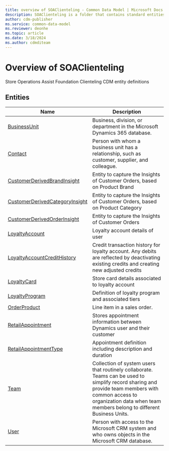 ```yaml
---
title: overview of SOAClienteling - Common Data Model | Microsoft Docs
description: SOAClienteling is a folder that contains standard entities related to the Common Data Model.
author: cdm-publisher
ms.service: common-data-model
ms.reviewer: deonhe
ms.topic: article
ms.date: 3/18/2024
ms.author: cdmditeam
---
```


# Overview of SOAClienteling

Store Operations Assist Foundation Clienteling CDM entity definitions  

## Entities

|Name|Description|
|---|---|
|[BusinessUnit](BusinessUnit.md)|Business, division, or department in the Microsoft Dynamics 365 database.|
|[Contact](Contact.md)|Person with whom a business unit has a relationship, such as customer, supplier, and colleague.|
|[CustomerDerivedBrandInsight](CustomerDerivedBrandInsight.md)|Entity to capture the Insights of Customer Orders, based on Product Brand|
|[CustomerDerivedCategoryInsight](CustomerDerivedCategoryInsight.md)|Entity to capture the Insights of Customer Orders, based on Product Category|
|[CustomerDerivedOrderInsight](CustomerDerivedOrderInsight.md)|Entity to capture the Insights of Customer Orders|
|[LoyaltyAccount](LoyaltyAccount.md)|Loyalty account details of user|
|[LoyaltyAccountCreditHistory](LoyaltyAccountCreditHistory.md)|Credit transaction history for loyalty account. Any debits are reflected by deactivating existing credits and creating new adjusted credits|
|[LoyaltyCard](LoyaltyCard.md)|Store card details associated to loyalty account|
|[LoyaltyProgram](LoyaltyProgram.md)|Definition of loyalty program and associated tiers|
|[OrderProduct](OrderProduct.md)|Line item in a sales order.|
|[RetailAppointment](RetailAppointment.md)|Stores appointment information between Dynamics user and their customer|
|[RetailAppointmentType](RetailAppointmentType.md)|Appointment definition including description and duration|
|[Team](Team.md)|Collection of system users that routinely collaborate. Teams can be used to simplify record sharing and provide team members with common access to organization data when team members belong to different Business Units.|
|[User](User.md)|Person with access to the Microsoft CRM system and who owns objects in the Microsoft CRM database.|
